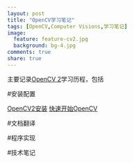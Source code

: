 ```yaml
---
layout: post
title: "OpenCV学习笔记"
tags: [OpenCV,Computer Visions,学习笔记]
image:
  feature: feature-cv2.jpg
  background: bg-4.jpg
comments: true
share: true
---
```

主要记录[OpenCV 2](http://opencv.org/)学习历程，包括

#安装配置

<div markdown="0">
<a href="http://oncemore2020.github.io/blog/opencv2install" class="btn btn-success">OpenCV2安装</a>
<a href="http://oncemore2020.github.io/blog/opencv2linux/" class="btn btn-success">快速开始OpenCV</a>
</div>

#文档翻译

#程序实现

#技术笔记


